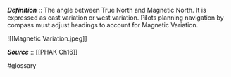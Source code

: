 ***Definition***    :: The angle between True North and Magnetic North.  It is expressed as east variation or west variation.  Pilots planning navigation by compass must adjust headings to account for Magnetic Variation.

![[Magnetic Variation.jpeg]]

***Source***         :: [[PHAK Ch16]]


#glossary